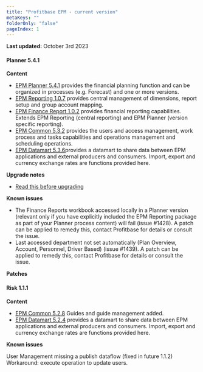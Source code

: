 ```yaml
---
title: "Profitbase EPM - current version"
metaKeys: ""
folderOnly: "false"
pageIndex: 1
---
```


**Last updated:** October 3rd 2023

#### Planner 5.4.1

**Content**

- [EPM Planner 5.4.1](changelog-EPMPlanner-5.4.1.md) provides the financial planning function and can be organized in processes (e.g. Forecast) and one or more versions.
- [EPM Reporting 1.0.7](changelog-EPMReporting-1.0.7.md) provides central management of dimensions, report setup and group account mapping.
- [EPM Finance Report 1.0.2](changelog-EPMReporting-1.0.7.md) provides financial reporting capabilities. Extends EPM Reporting (central reporting) and EPM Planner (version specific reporting).
- [EPM Common 5.3.2](changelog-EPMCommon-5.3.2.md) provides the users and access management, work process and tasks capabilities and operations management and scheduling operations.
- [EPM Datamart 5.3.6](changelog-EPMDatamart-5.3.6.md)provides a datamart to share data between EPM applications and external producers and consumers. Import, export and currency exchange rates are functions provided here.

**Upgrade notes**

- [Read this before upgrading](readme-EPMPlanner-5.4.1.md)

**Known issues**

- The Finance Reports workbook accessed locally in a Planner version (relevant only if you have explicitly included the EPM Reporting package as part of your Planner process content) will fail (issue #1428). A patch can be applied to remedy this, contact Profitbase for details or consult the issue.
- Last accessed department not set automatically (Plan Overview, Account, Personnel, Driver Based) (issue #1439). A patch can be applied to remedy this, contact Profitbase for details or consult the issue.

**Patches**

#### Risk 1.1.1

**Content**

- [EPM Common 5.2.8](archive/changelog-EPMCommon-5.2.8.md) Guides and guide management added.
- [EPM Datamart 5.2.4](archive/changelog-EPMDatamart-5.2.4.md) provides a datamart to share data between EPM applications and external producers and consumers. Import, export and currency exchange rates are functions provided here.

**Known issues**

User Management missing a publish dataflow (fixed in future 1.1.2)
Workaround: execute operation to update users.
